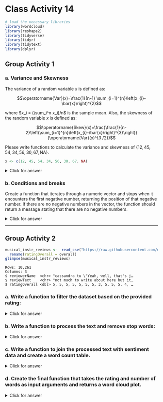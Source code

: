# Class Activity 14


```r
# load the necessary libraries
library(wordcloud)
library(reshape2)
library(tidyverse)
library(tidyr)
library(tidytext)
library(dplyr)
```



## Group Activity 1

### a. Variance and Skewness 

The variance of a random variable $x$ is defined as: 

$$\operatorname{Var}(x)=\frac{1}{n-1} \sum_{i=1}^{n}\left(x_{i}-\bar{x}\right)^{2}$$

where $x_i = (\sum_i^n x_i)/n$ is the sample mean. Also, the skewness of the random variable $x$ is defined as:

$$\operatorname{Skew}(x)=\frac{\frac{1}{n-2}\left(\sum_{i=1}^{n}\left(x_{i}-\bar{x}\right)^{3}\right)}{\operatorname{Var}(x)^{3 /2}}$$

Please write functions to calculate the variance and skewness of $\{12, 45, 54, 34, 56, 30, 67, \text{NA}\}$.


```r
x <- c(12, 45, 54, 34, 56, 30, 67, NA)
```


<details>
<summary class="answer">Click for answer</summary>


```r
# function to calculate the variance of a vector
var <- function(x){
  x <- na.omit(x) # omit NA values
  sum((x - mean(x)) ^ 2) / (length(x) - 1)
}
```



```r
var(x)
```

```
[1] 346.619
```




```r
# function to calculate the skewness of a vector
skewness <- function(x) {
  x <- na.omit(x) # omit NA values
  sum((x - mean(x)) ^ 3) /((length(x) - 2) * var(x) ^ (3 / 2))
}
```



```r
skewness(x)
```

```
[1] -0.3930586
```

</details>


### b.  Conditions and breaks

Create a function that iterates through a numeric vector and stops when it encounters the first negative number, returning the position of that negative number. If there are no negative numbers in the vector, the function should return a message stating that there are no negative numbers.


<details>
<summary class="answer">Click for answer</summary>


```r
find_first_negative <- function(x) {
  negative_positions <- which(x < 0)
  
  if (length(negative_positions) > 0) {
    return(paste("The first negative number is at position", negative_positions[1]))
  } else {
    return("There are no negative numbers in the vector")
  }
}
```


```r
test_vector <- c(5, 12, -7, 20, 15)
find_first_negative(test_vector)
```

```
[1] "The first negative number is at position 3"
```

</details>


--------------------------------------------------------------------

## Group Activity 2



```r
musical_instr_reviews <-  read_csv("https://raw.githubusercontent.com/deepbas/statdatasets/main/musicreviews.csv") %>% 
  rename(ratingOverall = overall)
glimpse(musical_instr_reviews)
```

```
Rows: 10,261
Columns: 3
$ reviewerName  <chr> "cassandra tu \"Yeah, well, that's j…
$ reviewText    <chr> "not much to write about here but it…
$ ratingOverall <dbl> 5, 5, 5, 5, 5, 5, 5, 3, 5, 5, 5, 4, …
```

### a. Write a function to filter the dataset based on the provided rating:


<details>
<summary class="answer">Click for answer</summary>


```r
filter_reviews_by_rating <- function(data, rating) {
  data %>% filter(ratingOverall == rating)
}
```

</details>

### b. Write a function to process the text and remove stop words:


<details>
<summary class="answer">Click for answer</summary>


```r
process_text <- function(data) {
  data %>%
    select(reviewText) %>%
    unnest_tokens(output = word, input = reviewText) %>%
    anti_join(stop_words)
}
```

</details>

### c. Write a function to join the processed text with sentiment data and create a word count table.


<details>
<summary class="answer">Click for answer</summary>


```r
create_word_count_table <- function(data) {
  data %>%
    inner_join(get_sentiments("bing")) %>%
    count(word, sentiment, sort = TRUE) %>%
    reshape2::acast(word ~ sentiment, value.var = "n", fill = 0)
}
```

</details>


### d. Create the final function that takes the rating and number of words as input arguments and returns a word cloud plot. 



<details>
<summary class="answer">Click for answer</summary>


```r
word_cloud <- function(rating, num.words) {
  rating <- as.numeric(rating)
  num.words <- as.numeric(num.words)
  
  if (rating >= 1 & rating <= 5) {
    filtered_reviews <- filter_reviews_by_rating(musical_instr_reviews, rating)
    processed_reviews <- process_text(filtered_reviews)
    word_count_table <- create_word_count_table(processed_reviews)
    
    comparison.cloud(
      word_count_table,
      colors = c("blue", "purple"),
      scale = c(2, 0.5),
      max.words = num.words,
      title.size = 2
    )
  } else {
    warning(" Please enter a rating from 1 to 5")
  }
}

word_cloud(rating = "4", num.words = 300)
```

<img src="class_activity_14_files/figure-epub3/unnamed-chunk-13-1.png" width="100%" />

</details>

